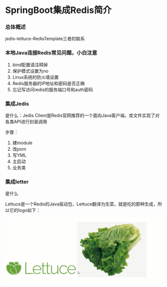 # SpringBoot集成Redis简介

### 总体概述

jedis-lettuce-RedisTemplate三者的联系

### 本地Java连接Redis常见问题，小白注意

1. bind配置请注释掉
2. 保护模式设置为no
3. Linux系统的防火墙设置
4. Redis服务器的IP地址和密码是否正确
5. 忘记写访问redis的服务端口号和auth密码

### 集成Jedis

是什么：Jedis Client是Redis官网推荐的一个面向Java客户端，库文件实现了对各类API进行封装调用

步骤：

1. 建module
2. 改pom
3. 写YML
4. 主启动
5. 业务类



### 集成letter

是什么

Lettuce是一个Redis的Java驱动包，Lettuce翻译为生菜，就是吃的那种生成，所以它的logo如下：

![](images/1.Redis驱动之Lettuce.jpg)






